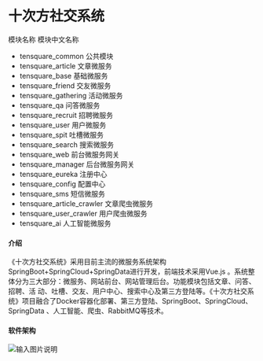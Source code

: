 # 十次方社交系统

模块名称 模块中文名称
- tensquare_common 公共模块
- tensquare_article 文章微服务
- tensquare_base 基础微服务
- tensquare_friend 交友微服务
- tensquare_gathering 活动微服务
- tensquare_qa 问答微服务
- tensquare_recruit 招聘微服务
- tensquare_user 用户微服务
- tensquare_spit 吐槽微服务
- tensquare_search 搜索微服务
- tensquare_web 前台微服务网关
- tensquare_manager 后台微服务网关
- tensquare_eureka 注册中心
- tensquare_config 配置中心
- tensquare_sms 短信微服务
- tensquare_article_crawler 文章爬虫微服务
- tensquare_user_crawler 用户爬虫微服务
- tensquare_ai 人工智能微服务

#### 介绍
《十次方社交系统》采用目前主流的微服务系统架构SpringBoot+SpringCloud+SpringData进行开发，前端技术采用Vue.js 。系统整体分为三大部分：微服务、网站前台、网站管理后台。功能模块包括文章、问答、招聘、活 动、吐槽、交友、用户中心、搜索中心及第三方登陆等。《十次方社交系统》项目融合了Docker容器化部署、第三方登陆、SpringBoot、SpringCloud、SpringData 、人工智能、爬虫、RabbitMQ等技术。

#### 软件架构
![输入图片说明](https://images.gitee.com/uploads/images/2020/0617/160820_103df390_800553.png "十次方架构.png")


